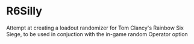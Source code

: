 # R6Silly
Attempt at creating a loadout randomizer for Tom Clancy's Rainbow Six Siege, to be used in conjuction with the in-game random Operator option
